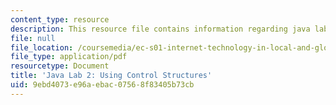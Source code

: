 ```yaml
---
content_type: resource
description: This resource file contains information regarding java lab 2.
file: null
file_location: /coursemedia/ec-s01-internet-technology-in-local-and-global-communities-spring-2005-summer-2005/9ebd4073e96aebac07568f83405b73cb_MITEC_S01S05_i18n_lab.pdf
file_type: application/pdf
resourcetype: Document
title: 'Java Lab 2: Using Control Structures'
uid: 9ebd4073-e96a-ebac-0756-8f83405b73cb
---
```

